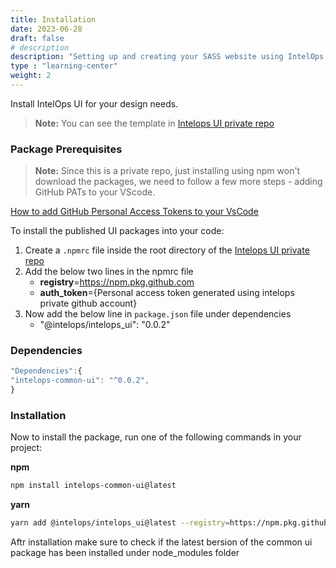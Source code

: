 ```yaml
---
title: Installation
date: 2023-06-28
draft: false
# description
description: "Setting up and creating your SASS website using IntelOps templates"
type : "learning-center"
weight: 2
---
```


Install IntelOps UI for your design needs. 

> **Note:** You can see the template in [Intelops UI private repo](https://github.com/intelops/ui-templates-common-repo)

### Package Prerequisites

> **Note:** Since this is a private repo, just installing using npm won't download the packages, we need to follow a few more steps - adding GitHub PATs to your VScode.

[How to add GitHub Personal Access Tokens to your VsCode](https://intelops.ai/blog/adding-pats-to-vscode/)

To install the published UI packages into your code:
1. Create a `.npmrc` file inside the root directory of the [Intelops UI private repo](https://github.com/intelops/ui-templates-common-repo)
2. Add the below two lines in the npmrc file
    - **registry**=https://npm.pkg.github.com
    - **auth_token**={Personal access token generated using intelops private github account}
3. Now add the below line in `package.json` file under dependencies
    - "@intelops/intelops_ui": "0.0.2"

### Dependencies
```js
"Dependencies":{
"intelops-common-ui": "^0.0.2",
}
```

### Installation
Now to install the package, run one of the following commands in your project:

**npm**
```bash
npm install intelops-common-ui@latest 
```
**yarn**
```bash
yarn add @intelops/intelops_ui@latest --registry=https://npm.pkg.github.com
```
Aftr installation make sure to check if the latest bersion of the common ui package has been installed under node_modules folder




